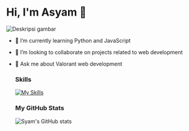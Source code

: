 # Hi, I'm Asyam 👋

<img src="URL_gambar_raw" alt="Deskripsi gambar" width="width_gambar" height="height_gambar">

- 🌱 I’m currently learning Python and JavaScript
- 👯 I’m looking to collaborate on projects related to web development
- 💬 Ask me about Valorant web development

   ###  Skills
   [![My Skills](https://skillicons.dev/icons?i=html,css,python,figma&theme=dark)](https://skillicons.dev)

   ### My GitHub Stats
   ![Syam's GitHub stats](https://github-readme-stats.vercel.app/api?username=Syam1324&show_icons=true&theme=tokyonight)
